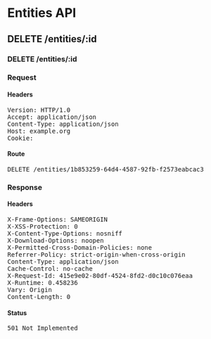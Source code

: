 # Entities API



## DELETE /entities/:id

### DELETE /entities/:id
### Request

#### Headers

<pre>Version: HTTP/1.0
Accept: application/json
Content-Type: application/json
Host: example.org
Cookie: </pre>

#### Route

<pre>DELETE /entities/1b853259-64d4-4587-92fb-f2573eabcac3</pre>

### Response

#### Headers

<pre>X-Frame-Options: SAMEORIGIN
X-XSS-Protection: 0
X-Content-Type-Options: nosniff
X-Download-Options: noopen
X-Permitted-Cross-Domain-Policies: none
Referrer-Policy: strict-origin-when-cross-origin
Content-Type: application/json
Cache-Control: no-cache
X-Request-Id: 415e9e02-80df-4524-8fd2-d0c10c076eaa
X-Runtime: 0.458236
Vary: Origin
Content-Length: 0</pre>

#### Status

<pre>501 Not Implemented</pre>


